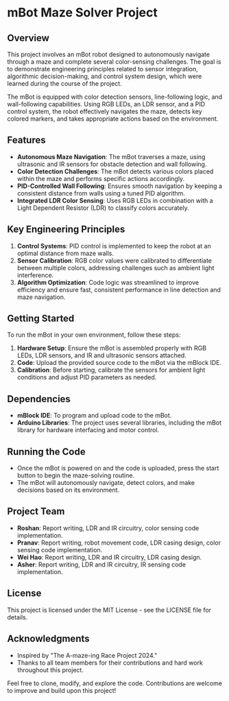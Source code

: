 # mBot Maze Solver Project

## Overview

This project involves an mBot robot designed to autonomously navigate through a maze and complete several color-sensing challenges. The goal is to demonstrate engineering principles related to sensor integration, algorithmic decision-making, and control system design, which were learned during the course of the project.

The mBot is equipped with color detection sensors, line-following logic, and wall-following capabilities. Using RGB LEDs, an LDR sensor, and a PID control system, the robot effectively navigates the maze, detects key colored markers, and takes appropriate actions based on the environment.

## Features
- **Autonomous Maze Navigation**: The mBot traverses a maze, using ultrasonic and IR sensors for obstacle detection and wall following.
- **Color Detection Challenges**: The mBot detects various colors placed within the maze and performs specific actions accordingly.
- **PID-Controlled Wall Following**: Ensures smooth navigation by keeping a consistent distance from walls using a tuned PID algorithm.
- **Integrated LDR Color Sensing**: Uses RGB LEDs in combination with a Light Dependent Resistor (LDR) to classify colors accurately.

## Key Engineering Principles
1. **Control Systems**: PID control is implemented to keep the robot at an optimal distance from maze walls.
2. **Sensor Calibration**: RGB color values were calibrated to differentiate between multiple colors, addressing challenges such as ambient light interference.
3. **Algorithm Optimization**: Code logic was streamlined to improve efficiency and ensure fast, consistent performance in line detection and maze navigation.

## Getting Started
To run the mBot in your own environment, follow these steps:

1. **Hardware Setup**: Ensure the mBot is assembled properly with RGB LEDs, LDR sensors, and IR and ultrasonic sensors attached.
2. **Code**: Upload the provided source code to the mBot via the mBlock IDE.
3. **Calibration**: Before starting, calibrate the sensors for ambient light conditions and adjust PID parameters as needed.

## Dependencies
- **mBlock IDE**: To program and upload code to the mBot.
- **Arduino Libraries**: The project uses several libraries, including the mBot library for hardware interfacing and motor control.

## Running the Code
- Once the mBot is powered on and the code is uploaded, press the start button to begin the maze-solving routine.
- The mBot will autonomously navigate, detect colors, and make decisions based on its environment.


## Project Team
- **Roshan**: Report writing, LDR and IR circuitry, color sensing code implementation.
- **Pranav**: Report writing, robot movement code, LDR casing design, color sensing code implementation.
- **Wei Hao**: Report writing, LDR and IR circuitry, LDR casing design.
- **Asher**: Report writing, LDR and IR circuitry, IR sensing code implementation.

## License
This project is licensed under the MIT License - see the LICENSE file for details.

## Acknowledgments
- Inspired by "The A-maze-ing Race Project 2024."
- Thanks to all team members for their contributions and hard work throughout this project.

Feel free to clone, modify, and explore the code. Contributions are welcome to improve and build upon this project!

